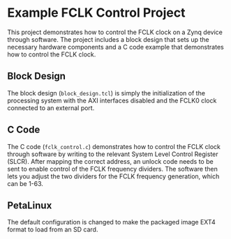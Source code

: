 # Example FCLK Control Project

This project demonstrates how to control the FCLK clock on a Zynq device through software. The project includes a block design that sets up the necessary hardware components and a C code example that demonstrates how to control the FCLK clock.

## Block Design

The block design (`block_design.tcl`) is simply the initialization of the processing system with the AXI interfaces disabled and the FCLK0 clock connected to an external port.

## C Code

The C code (`fclk_control.c`) demonstrates how to control the FCLK clock through software by writing to the relevant System Level Control Register (SLCR). After mapping the correct address, an unlock code needs to be sent to enable control of the FCLK frequency dividers. The software then lets you adjust the two dividers for the FCLK frequency generation, which can be 1-63.

## PetaLinux

The default configuration is changed to make the packaged image EXT4 format to load from an SD card.

